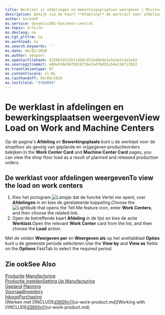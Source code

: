 ```yaml
---
title: Werklast in afdelingen en bewerkingsplaatsen weergeven | Microsoft Docs
description: Bekijk via de kaart **Afdeling** de werklast voor afdelingen als gevolg van vrijgegeven productieorders.
author: SorenGP
ms.service: dynamics365-business-central
ms.topic: article
ms.devlang: na
ms.tgt_pltfrm: na
ms.workload: na
ms.search.keywords: ''
ms.date: 04/01/2020
ms.author: edupont
ms.openlocfilehash: 832bb316226f1468cd316db6de1e5a3a3c3a1e43
ms.sourcegitcommit: a80afd4e5075018716efad76d82a54e158f1392d
ms.translationtype: HT
ms.contentlocale: nl-NL
ms.lasthandoff: 09/09/2020
ms.locfileid: "3784054"
---
```

# <a name="view-load-on-work-and-machine-centers"></a><span data-ttu-id="43eed-103">De werklast in afdelingen en bewerkingsplaatsen weergeven</span><span class="sxs-lookup"><span data-stu-id="43eed-103">View Load on Work and Machine Centers</span></span>
<span data-ttu-id="43eed-104">Op de pagina's **Afdeling** en **Bewerkingsplaats** kunt u de werklast voor de shopfloor als gevolg van geplande en vrijgegeven productieorders bekijken.</span><span class="sxs-lookup"><span data-stu-id="43eed-104">In the **Work Center Card** and **Machine Center Card** pages, you can view the shop floor load as a result of planned and released production orders.</span></span>    

## <a name="to-view-the-load-on-work-centers"></a><span data-ttu-id="43eed-105">De werklast voor afdelingen weergeven</span><span class="sxs-lookup"><span data-stu-id="43eed-105">To view the load on work centers</span></span>  
1.  <span data-ttu-id="43eed-106">Kies het pictogram ![Lampje dat de functie Vertel me opent](media/ui-search/search_small.png "Vertel me wat u wilt doen"), voer **Afdelingen** in en kies de gerelateerde koppeling.</span><span class="sxs-lookup"><span data-stu-id="43eed-106">Choose the ![Lightbulb that opens the Tell Me feature](media/ui-search/search_small.png "Tell me what you want to do") icon, enter **Work Centers**, and then choose the related link.</span></span>  
2.  <span data-ttu-id="43eed-107">Open de betreffende kaart **Afdeling** in de lijst en kies de actie **Werklast**.</span><span class="sxs-lookup"><span data-stu-id="43eed-107">Open the relevant **Work Center** card from the list, and then choose the **Load** action.</span></span>  

<span data-ttu-id="43eed-108">Met de velden **Weergeven per** en **Weergeven als** op het sneltabblad **Opties** kunt u de gewenste periode selecteren.</span><span class="sxs-lookup"><span data-stu-id="43eed-108">Use the **View by** and **View as** fields on the **Options** FastTab to select the required period.</span></span>  

## <a name="see-also"></a><span data-ttu-id="43eed-109">Zie ook</span><span class="sxs-lookup"><span data-stu-id="43eed-109">See Also</span></span>  
<span data-ttu-id="43eed-110">[Productie](production-manage-manufacturing.md)  </span><span class="sxs-lookup"><span data-stu-id="43eed-110">[Manufacturing](production-manage-manufacturing.md)  </span></span>  
[<span data-ttu-id="43eed-111">Productie instellen</span><span class="sxs-lookup"><span data-stu-id="43eed-111">Setting Up Manufacturing</span></span>](production-configure-production-processes.md)  
<span data-ttu-id="43eed-112">[Gepland](production-planning.md)    </span><span class="sxs-lookup"><span data-stu-id="43eed-112">[Planning](production-planning.md)    </span></span>  
[<span data-ttu-id="43eed-113">Voorraad</span><span class="sxs-lookup"><span data-stu-id="43eed-113">Inventory</span></span>](inventory-manage-inventory.md)  
[<span data-ttu-id="43eed-114">Inkoop</span><span class="sxs-lookup"><span data-stu-id="43eed-114">Purchasing</span></span>](purchasing-manage-purchasing.md)  
<span data-ttu-id="43eed-115">[Werken met [!INCLUDE[d365fin](includes/d365fin_md.md)]](ui-work-product.md)</span><span class="sxs-lookup"><span data-stu-id="43eed-115">[Working with [!INCLUDE[d365fin](includes/d365fin_md.md)]](ui-work-product.md)</span></span>
